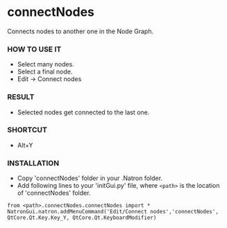 # connectNodes

Connects nodes to another one in the Node Graph.

### HOW TO USE IT

* Select many nodes.
* Select a final node.
* Edit -> Connect nodes

### RESULT

* Selected nodes get connected to the last one.

### SHORTCUT

* Alt+Y

### INSTALLATION

* Copy 'connectNodes' folder in your .Natron folder.
* Add following lines to your 'initGui.py' file, where ``<path>`` is the location of 'connectNodes' folder.

```
from <path>.connectNodes.connectNodes import *
NatronGui.natron.addMenuCommand('Edit/Connect nodes','connectNodes', QtCore.Qt.Key.Key_Y, QtCore.Qt.KeyboardModifier)
```
